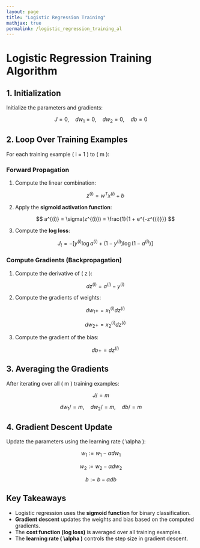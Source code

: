 ```yaml
---
layout: page
title: "Logistic Regression Training"
mathjax: true
permalink: /logistic_regression_training_al
---
```


# Logistic Regression Training Algorithm

## 1. **Initialization**
Initialize the parameters and gradients:

$$
J = 0, \quad dw_1 = 0, \quad dw_2 = 0, \quad db = 0
$$

## 2. **Loop Over Training Examples**
For each training example \( i = 1 \) to \( m \):

### **Forward Propagation**
1. Compute the linear combination:

   $$
   z^{(i)} = w^T x^{(i)} + b
   $$

2. Apply the **sigmoid activation function**:

   $$
   a^{(i)} = \sigma(z^{(i)}) = \frac{1}{1 + e^{-z^{(i)}}}
   $$

3. Compute the **log loss**:

   $$
   J_t = - \left[ y^{(i)} \log a^{(i)} + (1 - y^{(i)}) \log (1 - a^{(i)}) \right]
   $$

### **Compute Gradients (Backpropagation)**
1. Compute the derivative of \( z \):

   $$
   dz^{(i)} = a^{(i)} - y^{(i)}
   $$

2. Compute the gradients of weights:

   $$
   dw_1 += x_1^{(i)} dz^{(i)}
   $$

   $$
   dw_2 += x_2^{(i)} dz^{(i)}
   $$

3. Compute the gradient of the bias:

   $$
   db += dz^{(i)}
   $$

## 3. **Averaging the Gradients**
After iterating over all \( m \) training examples:

$$
J /= m
$$

$$
dw_1 /= m, \quad dw_2 /= m, \quad db /= m
$$

## 4. **Gradient Descent Update**
Update the parameters using the learning rate \( \alpha \):

$$
w_1 := w_1 - \alpha dw_1
$$

$$
w_2 := w_2 - \alpha dw_2
$$

$$
b := b - \alpha db
$$

## **Key Takeaways**
- Logistic regression uses the **sigmoid function** for binary classification.
- **Gradient descent** updates the weights and bias based on the computed gradients.
- The **cost function (log loss)** is averaged over all training examples.
- The **learning rate \( \alpha \)** controls the step size in gradient descent.
